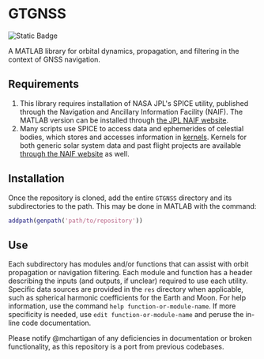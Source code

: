 # GTGNSS

![Static Badge](https://img.shields.io/badge/language-MATLAB-orange)

A MATLAB library for orbital dynamics, propagation, and filtering in the context of GNSS navigation.

## Requirements

1. This library requires installation of NASA JPL's SPICE utility, published through the Navigation and Ancillary Information Facility (NAIF). The MATLAB version can be installed through [the JPL NAIF website](https://naif.jpl.nasa.gov/naif/toolkit_MATLAB.html).
2. Many scripts use SPICE to access data and ephemerides of celestial bodies, which stores and accesses information in [kernels](https://naif.jpl.nasa.gov/naif/spiceconcept.html). Kernels for both generic solar system data and past flight projects are available [through the NAIF website](https://naif.jpl.nasa.gov/naif/data.html) as well.

## Installation

Once the repository is cloned, add the entire `GTGNSS` directory and its subdirectories to the path. This may be done in MATLAB with the command:

```matlab
addpath(genpath('path/to/repository'))
```

## Use

Each subdirectory has modules and/or functions that can assist with orbit propagation or navigation filtering. Each module and function has a header describing the inputs (and outputs, if unclear) required to use each utility. Specific data sources are provided in the `res` directory when applicable, such as spherical harmonic coefficients for the Earth and Moon. For help information, use the command `help function-or-module-name`. If more specificity is needed, use `edit function-or-module-name` and peruse the in-line code documentation.

Please notify @mchartigan of any deficiencies in documentation or broken functionality, as this repository is a port from previous codebases.
